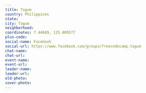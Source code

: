 ```yaml
---
title: Tagum
country: Philippines
state: 
city: Tagum
neighborhood: 
coordinates: 7.44689, 125.809577
plus-code:
social-name: Facebook
social-url: https://www.facebook.com/groups/freecodecamp.tagum
chat-name:
chat-url:
event-name:
event-url:
leader-name:
leader-url:
old-photo: 
cover-photo:
---
```

